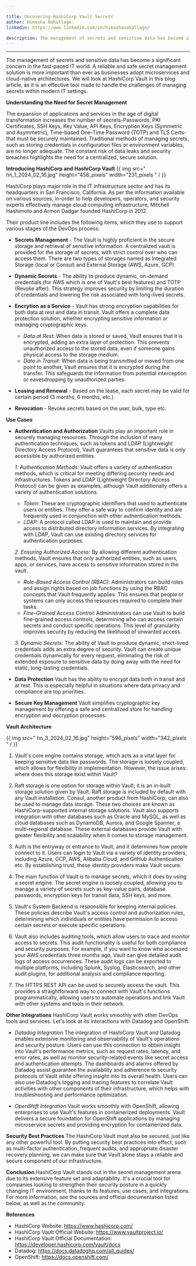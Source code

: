 ```yaml
---

title: Uncovering HashiCorp Vault Secrets
author: Himasha Nahallage.
linkedin: https://www.linkedin.com/in/himashanahallage/

description: The management of secrets and sensitive data has become a significant concern in the fast-paced IT world. A reliable and safe secret management solution is more important than ever as businesses adopt microservices and cloud-native architectures. We will look at HashiCorp Vault in this blog article, as it is an effective tool made to handle the challenges of managing secrets within modern IT settings.
---
```

___


The management of secrets and sensitive data has become a significant concern in the fast-paced IT world. A reliable and safe secret management solution is more important than ever as businesses adopt microservices and cloud-native architectures. We will look at HashiCorp Vault in this blog article, as it is an effective tool made to handle the challenges of managing secrets within modern IT settings.

**Understanding the Need for Secret Management**

The expansion of applications and services in the age of digital transformation increases the number of secrets-Passwords, PKI Certificates, SSH Keys, Key Value, API Keys, Encryption Keys (Symmetric and Asymmetric), Time-based One-Time Password (TOTP) and TLS Certs-that must be securely maintained. Traditional methods of managing secrets, such as storing credentials in configuration files or environment variables, are no longer adequate. The constant risk of data leaks and security breaches highlights the need for a centralized, secure solution.

**Introducing HashiCorp and HashiCorp Vault**
{{ img src=" hn_1_2024_02_16.jpg" height="458_pixels" width="231_pixels " / }}

HashiCorp plays major role in the IT infrastructure sector and has its headquarters in San Francisco, California. As per the information available on various sources, in-order to help developers, operators, and security experts effectively manage cloud computing infrastructure, Mitchell Hashimoto and Armon Dadgar founded HashiCorp in 2012. 

Their product line includes the following items, which they use to support various stages of the DevOps process:
- **Secrets Management** - The Vault is highly proficient in the secure storage and retrieval of sensitive information. A centralized vault is provided for the storage of secrets, with strict control over who can access them. There are two types of storages named as Integrated Storage (local or Consul) and External Storage (AWS, Azure, GCP).
- **Dynamic Secrets** - The ability to produce dynamic, on-demand credentials (for AWS which is one of Vault's best features) and TOTP (Revoke after). This strategy improves security by limiting the duration of credentials and lowering the risk associated with long-lived secrets.

- **Encrytion as a Service** - Vault has strong encryption capabilities for both data at rest and data in transit. Vault offers a complete data protection solution, whether encrypting sensitive information or managing cryptographic keys.
     - *Data at Rest*: When data is stored or saved, Vault ensures that it is encrypted, adding an extra layer of protection. This prevents unauthorized access to the stored data, even if someone gains physical access to the storage medium.
     - *Data in Transit*: When data is being transmitted or moved from one point to another, Vault ensures that it is encrypted during the transfer. This safeguards the information from potential interception or eavesdropping by unauthorized parties.
- **Leasing and Renewal** - Based on the lease, each secret may be valid for certain period (3 months, 6 months, etc.)
- **Revocation** - Revoke secrets based on the user, bulk, type etc.

**Use Cases**

- **Authentication and Authorization**
Vaults play an important role in securely managing resources. Through the inclusion of many authentication techniques, such as tokens and LDAP (Lightweight Directory Access Protocol), Vault guarantees that sensitive data is only accessible by authorized entities.

  *1. Authentication Methods*: Vault offers a variety of authentication methods, which is critical for meeting differing security needs and infrastructures. Tokens and LDAP (Lightweight Directory Access Protocol) can be given as examples, although Vault additionally offers a variety of authentication solutions.
    - *Token*: These are cryptographic identifiers that used to authenticate users or entities. They offer a safe way to confirm identity and are frequently used in conjunction with other authentication methods.
    - *LDAP*: A protocol called LDAP is used to maintain and provide access to distributed directory information services. By integrating with LDAP, Vault can use existing directory services for authentication purposes.
    
    *2. Ensuring Authorized Access*: By allowing different authentication methods, Vault ensures that only authorized entities, such as users, apps, or services, have access to sensitive information stored in the vault.
    - *Role-Based Access Control (RBAC)*: Administrators can build roles and assign rights based on job functions by using the RBAC concepts that Vault frequently applies. This ensures that people or systems can only access the resources required to complete their tasks.
    - *Fine-Grained Access Control*: Administrators can use Vault to build fine-grained access controls, determining who can access certain secrets and conduct specific operations. This level of granularity improves security by reducing the likelihood of unwanted access.

    *3. Dynamic Secrets*: The ability of Vault to produce dynamic, short-lived credentials adds an extra degree of security. Vault can create unique credentials dynamically for every request, eliminating the risk of extended exposure to sensitive data by doing away with the need for static, long-lasting credentials.

- **Data Protection**
    Vault has the ability to encrypt data both in transit and at rest. This is especially helpful in situations where data privacy and compliance are top priorities.
- **Secure Key Management**
Vault simplifies cryptographic key management by offering a safe and centralized store for handling encryption and decryption processes.

**Vault Architecture**

{{ img src=" hn_3_2024_02_16.jpg" height="596_pixels" width="342_pixels " / }}

1. Vault's core engine contains storage, which acts as a vital layer for keeping sensitive data like passwords. The storage is loosely coupled, which allows for flexibility in implementation. However, the issue arises: where does this storage exist within Vault?

2. Raft storage is one option for storage within Vault; it is an in-built storage solution given by Vault. Raft storage is included by default with any Vault installation. Consul, another product from HashiCorp, can also be used to manage data storage. These two choices are known as HashiCorp-supported internal storage solutions. Vault also supports integration with other databases such as Oracle and MySQL, as well as cloud databases such as DynamoDB, Aurora, and Google Spanner, a multi-regional database. These external databases provide Vault with greater flexibility and scalability when it comes to storage management.
3. Auth is the entryway or entrance to Vault, and it determines how people connect to it. Users can login to Vault via a variety of identity providers, including Azure, GCP, AWS, Alibaba Cloud, and GitHub Authentication etc. By establishing trust, these identity providers make Vault secure.
4. The main function of Vault is to manage secrets, which it does by using a secret engine. The secret engine is loosely coupled, allowing you to manage a variety of secrets such as key-value pairs, database passwords, encryption keys for transit data, SSH keys, and more. 
5. Vault's System Backend is responsible for keeping internal policies. These policies describe Vault's access control and authorization rules, determining which individuals or entities have permission to access certain secrets or execute specific operations.
6. Vault also includes auditing tools, which allow users to trace and monitor access to secrets. This audit functionality is useful for both compliance and security purposes. For example, if you want to know who accessed your AWS credentials three months ago, Vault can give detailed audit logs of access occurrences. These audit logs can be exported to multiple platforms, including Splunk, Syslog, Elasticsearch, and other audit plugins, for additional analysis and compliance reporting.
7. The HTTPS REST API can be used to securely access the vault. This provides a straightforward way to connect with Vault's functions programmatically, allowing users to automate operations and link Vault with other systems and tools in their network.

**Other Integrations**
HashiCorp Vault works smoothly with other DevOps tools and services. Let's look at its interactions with Datadog and OpenShift.

- *Datadog Integration*
The integration of HashiCorp Vault and Datadog enables extensive monitoring and observability of Vault's operations and security posture. Users can use this connection to obtain insight into Vault's performance metrics, such as request rates, latency, and error rates, as well as monitor security-related events like secret access and authentication attempts. The dashboards and alarms offered by Datadog assist guarantee the availability and adherence to security protocols of Vault while offering insight into its overall health. Users can also use Datadog's logging and tracing features to correlate Vault activities with other components of their infrastructure, which helps with troubleshooting and performance optimization.

- *OpenShift Integration*
Vault works smoothly with OpenShift, allowing enterprises to use Vault's features in containerized deployments. Vault delivers a secure foundation for OpenShift applications by managing microservice secrets and providing encryption for containerized data.

**Security Best Practices**
The HashiCorp Vault must also be secured, just like any other powerful tool. By putting security best practices into effect, such as multi-factor authentication, frequent audits, and appropriate disaster recovery planning, we can make sure that Vault alone stays a reliable and secure component of our infrastructure.

**Conclusion**
HashiCorp Vault stands out in the secret management arena due to its extensive feature set and adaptability. It's a crucial tool for companies looking to strengthen their security posture in a quickly changing IT environment, thanks to its features, use cases, and integrations. For more information, see the sources and official documentation listed below, as well as the community.

**References**
-	HashiCorp Website: https://www.hashicorp.com/
-	HashiCorp Vault Official Website: https://www.vaultproject.io/
-	HashiCorp Vault Official Documentation: https://developer.hashicorp.com/vault/docs  
-	Datadog: https://docs.datadoghq.com/all_guides/
-	OpenShift: https://docs.openshift.com/





